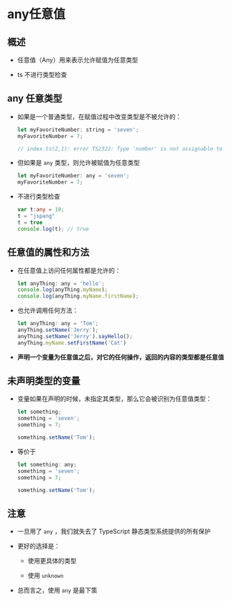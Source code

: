 # any任意值

## 概述

  - 任意值（Any）用来表示允许赋值为任意类型

  - ts 不进行类型检查

## any 任意类型

  - 如果是一个普通类型，在赋值过程中改变类型是不被允许的：

    ```javascript
    let myFavoriteNumber: string = 'seven';
    myFavoriteNumber = 7;

    // index.ts(2,1): error TS2322: Type 'number' is not assignable to type 'string'.
    ```

  - 但如果是 `any` 类型，则允许被赋值为任意类型

    ```javascript
    let myFavoriteNumber: any = 'seven';
    myFavoriteNumber = 7;
    ```

  - 不进行类型检查

    ```typescript
    var t:any = 10;
    t = "jspang"
    t = true
    console.log(t); // true
    ```

## 任意值的属性和方法

  - 在任意值上访问任何属性都是允许的：

    ```javascript
    let anyThing: any = 'hello';
    console.log(anyThing.myName);
    console.log(anyThing.myName.firstName);
    ```

  - 也允许调用任何方法：

    ```javascript
    let anyThing: any = 'Tom';
    anyThing.setName('Jerry');
    anyThing.setName('Jerry').sayHello();
    anyThing.myName.setFirstName('Cat')
    ```

  - **声明一个变量为任意值之后，对它的任何操作，返回的内容的类型都是任意值**

## 未声明类型的变量

  - 变量如果在声明的时候，未指定其类型，那么它会被识别为任意值类型：

    ```javascript
    let something;
    something = 'seven';
    something = 7;

    something.setName('Tom');
    ```

  - 等价于

    ```javascript
    let something: any;
    something = 'seven';
    something = 7;

    something.setName('Tom');
    ```

## 注意

  - 一旦用了 `any` ，我们就失去了 TypeScript 静态类型系统提供的所有保护

  - 更好的选择是：

      - 使用更具体的类型

      - 使用 `unknown`

  - 总而言之，使用 `any` 是最下策
